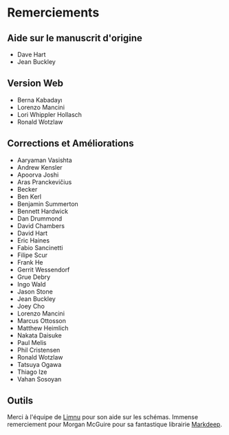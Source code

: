 # Remerciements

## Aide sur le manuscrit d'origine
- Dave Hart
- Jean Buckley

## Version Web
- Berna Kabadayı
- Lorenzo Mancini
- Lori Whippler Hollasch
- Ronald Wotzlaw

## Corrections et Améliorations
- Aaryaman Vasishta
- Andrew Kensler
- Apoorva Joshi
- Aras Pranckevičius
- Becker
- Ben Kerl
- Benjamin Summerton
- Bennett Hardwick
- Dan Drummond
- David Chambers
- David Hart
- Eric Haines
- Fabio Sancinetti
- Filipe Scur
- Frank He
- Gerrit Wessendorf
- Grue Debry
- Ingo Wald
- Jason Stone
- Jean Buckley
- Joey Cho
- Lorenzo Mancini
- Marcus Ottosson
- Matthew Heimlich
- Nakata Daisuke
- Paul Melis
- Phil Cristensen
- Ronald Wotzlaw
- Tatsuya Ogawa
- Thiago Ize
- Vahan Sosoyan

## Outils

Merci à l'équipe de [Limnu](https://limnu.com/) pour son aide sur les schémas.
Immense remerciement pour Morgan McGuire pour sa fantastique librairie [Markdeep](https://casual-effects.com/markdeep/).
